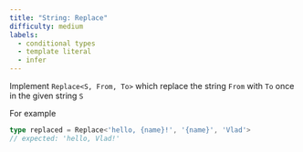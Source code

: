 ```yaml
---
title: "String: Replace"
difficulty: medium
labels: 
  - conditional types
  - template literal
  - infer
---
```

Implement `Replace<S, From, To>` which replace the string `From` with `To` once in the given string `S`

For example

```ts
type replaced = Replace<'hello, {name}!', '{name}', 'Vlad'> 
// expected: 'hello, Vlad!'
```



